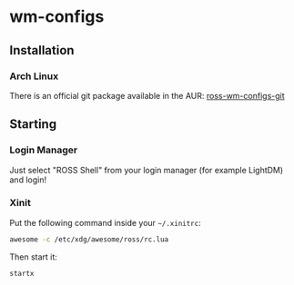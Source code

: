 # wm-configs

## Installation
### Arch Linux
There is an official git package available in the AUR: [ross-wm-configs-git](https://aur.archlinux.org/packages/ross-wm-configs-git/)

## Starting
### Login Manager
Just select "ROSS Shell" from your login manager (for example LightDM) and login!

### Xinit
Put the following command inside your `~/.xinitrc`:
```bash
awesome -c /etc/xdg/awesome/ross/rc.lua
```
Then start it:
```bash
startx
```
